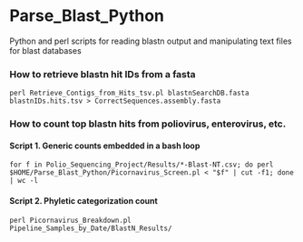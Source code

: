 # Parse_Blast_Python
Python and perl scripts for reading blastn output and manipulating text files for blast databases

### How to retrieve blastn hit IDs from a fasta
``` perl Retrieve_Contigs_from_Hits_tsv.pl blastnSearchDB.fasta blastnIDs.hits.tsv > CorrectSequences.assembly.fasta ```

### How to count top blastn hits from poliovirus, enterovirus, etc.
#### Script 1. Generic counts embedded in a bash loop
``` for f in Polio_Sequencing_Project/Results/*-Blast-NT.csv; do perl $HOME/Parse_Blast_Python/Picornavirus_Screen.pl < "$f" | cut -f1; done | wc -l ```
#### Script 2. Phyletic categorization count
``` perl Picornavirus_Breakdown.pl Pipeline_Samples_by_Date/BlastN_Results/ ```

